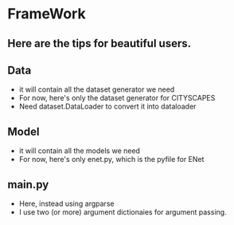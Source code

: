 # FrameWork
## Here are the tips for beautiful users.
## Data
  - it will contain all the dataset generator we need
  - For now, here's only the dataset generator for CITYSCAPES
  - Need dataset.DataLoader to convert it into dataloader

## Model
  - it will contain all the models we need
  - For now, here's only enet.py, which is the pyfile for ENet

## main.py
  - Here, instead using argparse
  - I use two (or more) argument dictionaies for argument passing.




